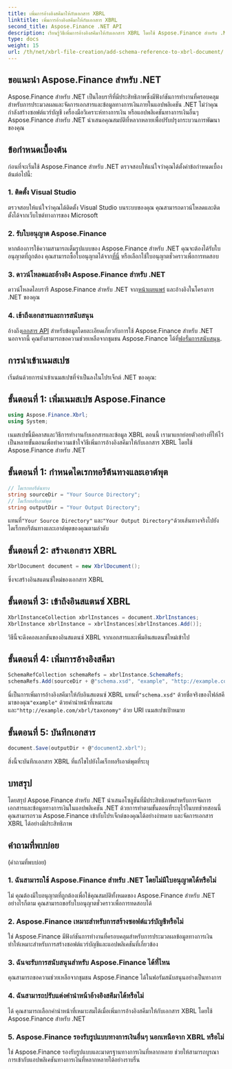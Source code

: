 ```yaml
---
title: เพิ่มการอ้างอิงสคีมาให้กับเอกสาร XBRL
linktitle: เพิ่มการอ้างอิงสคีมาให้กับเอกสาร XBRL
second_title: Aspose.Finance .NET API
description: เรียนรู้วิธีเพิ่มการอ้างอิงสคีมาให้กับเอกสาร XBRL โดยใช้ Aspose.Finance สำหรับ .NET ปรับปรุงการประมวลผลข้อมูลทางการเงินของคุณวันนี้!
type: docs
weight: 15
url: /th/net/xbrl-file-creation/add-schema-reference-to-xbrl-document/
---
```

## ขอแนะนำ Aspose.Finance สำหรับ .NET
Aspose.Finance สำหรับ .NET เป็นไลบรารีที่มีประสิทธิภาพซึ่งมีฟังก์ชันการทำงานที่ครอบคลุมสำหรับการประมวลผลและจัดการเอกสารและข้อมูลทางการเงินภายในแอปพลิเคชัน .NET ไม่ว่าคุณกำลังสร้างซอฟต์แวร์บัญชี เครื่องมือวิเคราะห์ทางการเงิน หรือแอปพลิเคชันทางการเงินอื่นๆ Aspose.Finance สำหรับ .NET นำเสนอคุณสมบัติที่หลากหลายเพื่อปรับปรุงกระบวนการพัฒนาของคุณ
## ข้อกำหนดเบื้องต้น
ก่อนที่จะเริ่มใช้ Aspose.Finance สำหรับ .NET ตรวจสอบให้แน่ใจว่าคุณได้ตั้งค่าข้อกำหนดเบื้องต้นต่อไปนี้:
### 1. ติดตั้ง Visual Studio
ตรวจสอบให้แน่ใจว่าคุณได้ติดตั้ง Visual Studio บนระบบของคุณ คุณสามารถดาวน์โหลดและติดตั้งได้จากเว็บไซต์ทางการของ Microsoft
### 2. รับใบอนุญาต Aspose.Finance
หากต้องการใช้ความสามารถเต็มรูปแบบของ Aspose.Finance สำหรับ .NET คุณจะต้องได้รับใบอนุญาตที่ถูกต้อง คุณสามารถซื้อใบอนุญาตได้จาก[ที่นี่](https://purchase.aspose.com/buy) หรือเลือกใช้ใบอนุญาตชั่วคราวเพื่อการทดสอบ
### 3. ดาวน์โหลดและอ้างอิง Aspose.Finance สำหรับ .NET
 ดาวน์โหลดไลบรารี Aspose.Finance สำหรับ .NET จาก[หน้าเผยแพร่](https://releases.aspose.com/finance/net/) และอ้างอิงในโครงการ .NET ของคุณ
### 4. เข้าถึงเอกสารและการสนับสนุน
 อ้างถึง[เอกสาร API](https://reference.aspose.com/finance/net/) สำหรับข้อมูลโดยละเอียดเกี่ยวกับการใช้ Aspose.Finance สำหรับ .NET นอกจากนี้ คุณยังสามารถขอความช่วยเหลือจากชุมชน Aspose.Finance ได้ที่[ฟอรั่มการสนับสนุน](https://forum.aspose.com/c/finance/43).
## การนำเข้าเนมสเปซ
เริ่มต้นด้วยการนำเข้าเนมสเปซที่จำเป็นลงในโปรเจ็กต์ .NET ของคุณ:
## ขั้นตอนที่ 1: เพิ่มเนมสเปซ Aspose.Finance
```csharp
using Aspose.Finance.Xbrl;
using System;
```
เนมสเปซนี้มีคลาสและวิธีการทำงานกับเอกสารและข้อมูล XBRL
ตอนนี้ เรามาแยกย่อยตัวอย่างที่ให้ไว้เป็นหลายขั้นตอนเพื่อทำความเข้าใจวิธีเพิ่มการอ้างอิงสคีมาให้กับเอกสาร XBRL โดยใช้ Aspose.Finance สำหรับ .NET
## ขั้นตอนที่ 1: กำหนดไดเรกทอรีต้นทางและเอาต์พุต
```csharp
// ไดเรกทอรีต้นทาง
string sourceDir = "Your Source Directory";
// ไดเร็กทอรีเอาต์พุต
string outputDir = "Your Output Directory";
```
 แทนที่`"Your Source Directory"` และ`"Your Output Directory"`ด้วยเส้นทางจริงไปยังไดเร็กทอรีต้นทางและเอาต์พุตของคุณตามลำดับ
## ขั้นตอนที่ 2: สร้างเอกสาร XBRL
```csharp
XbrlDocument document = new XbrlDocument();
```
ซึ่งจะสร้างอินสแตนซ์ใหม่ของเอกสาร XBRL
## ขั้นตอนที่ 3: เข้าถึงอินสแตนซ์ XBRL
```csharp
XbrlInstanceCollection xbrlInstances = document.XbrlInstances;
XbrlInstance xbrlInstance = xbrlInstances[xbrlInstances.Add()];
```
วิธีนี้จะดึงคอลเลกชันของอินสแตนซ์ XBRL จากเอกสารและเพิ่มอินสแตนซ์ใหม่เข้าไป
## ขั้นตอนที่ 4: เพิ่มการอ้างอิงสคีมา
```csharp
SchemaRefCollection schemaRefs = xbrlInstance.SchemaRefs;
schemaRefs.Add(sourceDir + @"schema.xsd", "example", "http://example.com/xbrl/taxonomy");
```
 นี่เป็นการเพิ่มการอ้างอิงสคีมาให้กับอินสแตนซ์ XBRL แทนที่`"schema.xsd"` ด้วยชื่อจริงของไฟล์สคีมาของคุณ`"example"` ด้วยคำนำหน้าที่เหมาะสม และ`"http://example.com/xbrl/taxonomy"` ด้วย URI เนมสเปซเป้าหมาย
## ขั้นตอนที่ 5: บันทึกเอกสาร
```csharp
document.Save(outputDir + @"document2.xbrl");
```
สิ่งนี้จะบันทึกเอกสาร XBRL ที่แก้ไขไปยังไดเร็กทอรีเอาต์พุตที่ระบุ
## บทสรุป
โดยสรุป Aspose.Finance สำหรับ .NET นำเสนอโซลูชันที่มีประสิทธิภาพสำหรับการจัดการเอกสารและข้อมูลทางการเงินในแอปพลิเคชัน .NET ด้วยการทำตามขั้นตอนที่ระบุไว้ในบทช่วยสอนนี้ คุณสามารถรวม Aspose.Finance เข้ากับโปรเจ็กต์ของคุณได้อย่างง่ายดาย และจัดการเอกสาร XBRL ได้อย่างมีประสิทธิภาพ
## คำถามที่พบบ่อย
 (คำถามที่พบบ่อย)
### 1. ฉันสามารถใช้ Aspose.Finance สำหรับ .NET โดยไม่มีใบอนุญาตได้หรือไม่
ไม่ คุณต้องมีใบอนุญาตที่ถูกต้องเพื่อใช้คุณสมบัติทั้งหมดของ Aspose.Finance สำหรับ .NET อย่างไรก็ตาม คุณสามารถขอรับใบอนุญาตชั่วคราวเพื่อการทดสอบได้
### 2. Aspose.Finance เหมาะสำหรับการสร้างซอฟต์แวร์บัญชีหรือไม่
ใช่ Aspose.Finance มีฟังก์ชันการทำงานที่ครอบคลุมสำหรับการประมวลผลข้อมูลทางการเงิน ทำให้เหมาะสำหรับการสร้างซอฟต์แวร์บัญชีและแอปพลิเคชันที่เกี่ยวข้อง
### 3. ฉันจะรับการสนับสนุนสำหรับ Aspose.Finance ได้ที่ไหน
คุณสามารถขอความช่วยเหลือจากชุมชน Aspose.Finance ได้ในฟอรัมสนับสนุนอย่างเป็นทางการ
### 4. ฉันสามารถปรับแต่งคำนำหน้าอ้างอิงสคีมาได้หรือไม่
ได้ คุณสามารถเลือกคำนำหน้าที่เหมาะสมได้เมื่อเพิ่มการอ้างอิงสคีมาให้กับเอกสาร XBRL โดยใช้ Aspose.Finance สำหรับ .NET
### 5. Aspose.Finance รองรับรูปแบบทางการเงินอื่นๆ นอกเหนือจาก XBRL หรือไม่
ใช่ Aspose.Finance รองรับรูปแบบและมาตรฐานทางการเงินที่หลากหลาย ช่วยให้สามารถบูรณาการเข้ากับแอปพลิเคชันทางการเงินที่หลากหลายได้อย่างราบรื่น